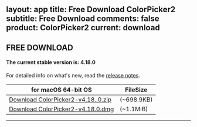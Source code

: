 layout: app
title: Free Download ColorPicker2
subtitle: Free Download
comments: false
product: ColorPicker2
current: download
---

## <strong>FREE DOWNLOAD</strong>

#### <b>The current stable version is: 4.18.0</b>

For detailed info on what's new, read the [release notes](./changelog.html).

for macOS 64-bit OS | FileSize
------------------------------ | -------------------------
[Download ColorPicker2-v4.18..0.zip](http://www.filefactory.com/file/73v8d3ptwolf/ColorPicker2-4.18.0.zip)    | (~698.9KB)
[Download ColorPicker2-v4.18.0.dmg](http://www.filefactory.com/file/6fs9gdfx7pm7/ColorPicker2-4.18.0.dmg)    | (~1.1MiB)


---

